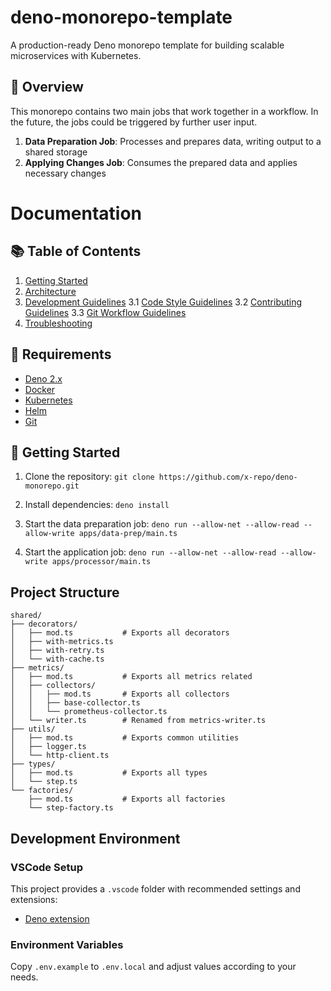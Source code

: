 # deno-monorepo-template

A production-ready Deno monorepo template for building scalable microservices with Kubernetes.

## 🚀 Overview

This monorepo contains two main jobs that work together in a workflow. In the future, the jobs could be triggered by further user input.

1. **Data Preparation Job**: Processes and prepares data, writing output to a shared storage
2. **Applying Changes Job**: Consumes the prepared data and applies necessary changes

# Documentation

## 📚 Table of Contents

1. [Getting Started](./docs/getting-started.md)
2. [Architecture](./docs/architecture.md)
3. [Development Guidelines](./docs/guidelines/README.md) 3.1 [Code Style Guidelines](./docs/guidelines/code-style.md) 3.2
   [Contributing Guidelines](./docs/guidelines/contributing.md) 3.3 [Git Workflow Guidelines](./docs/guidelines/git-workflow.md)
4. [Troubleshooting](./docs/troubleshooting.md)

## 🔧 Requirements

- [Deno 2.x](https://docs.deno.com/runtime/getting_started/installation/)
- [Docker](https://docs.docker.com/get-docker/)
- [Kubernetes](https://kubernetes.io/docs/setup/)
- [Helm](https://helm.sh/docs/intro/install/)
- [Git](https://git-scm.com/downloads)

## 🚦 Getting Started

1. Clone the repository: `git clone https://github.com/x-repo/deno-monorepo.git`

2. Install dependencies: `deno install`

3. Start the data preparation job: `deno run --allow-net --allow-read --allow-write apps/data-prep/main.ts`

4. Start the application job: `deno run --allow-net --allow-read --allow-write apps/processor/main.ts`

## Project Structure

```
shared/
├── decorators/
│   ├── mod.ts           # Exports all decorators
│   ├── with-metrics.ts
│   ├── with-retry.ts
│   └── with-cache.ts
├── metrics/
│   ├── mod.ts           # Exports all metrics related
│   ├── collectors/
│   │   ├── mod.ts       # Exports all collectors
│   │   ├── base-collector.ts
│   │   └── prometheus-collector.ts
│   └── writer.ts        # Renamed from metrics-writer.ts
├── utils/
│   ├── mod.ts           # Exports common utilities
│   ├── logger.ts
│   └── http-client.ts
├── types/
│   ├── mod.ts           # Exports all types
│   └── step.ts
└── factories/
    ├── mod.ts           # Exports all factories
    └── step-factory.ts
```

## Development Environment

### VSCode Setup

This project provides a `.vscode` folder with recommended settings and extensions:

- [Deno extension](https://marketplace.visualstudio.com/items?itemName=denoland.deno)

### Environment Variables

Copy `.env.example` to `.env.local` and adjust values according to your needs.
